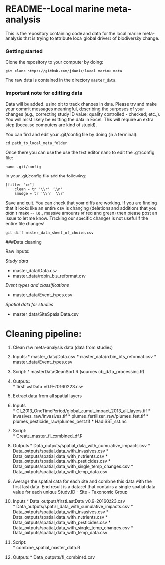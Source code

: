 # README--Local marine meta-analysis

This is the repository containing code and data for the local marine meta-analysis that is trying to attribute local global drivers of biodiversity change.

### Getting started

Clone the repository to your computer by doing:

~~~
git clone https://github.com/jdunic/local-marine-meta
~~~

The raw data is contained in the directory `master_data`. 

### Important note for editting data
Data will be added, using git to track changes in data. Please try and make your commit messages meaningful, describing the purposes of your changes (e.g., correcting study ID value; quality controlled - checked; etc.,). You will most likely be editting the data in Excel. This will require an extra step (because computers are kind of stupid).

You can find and edit your .git/config file by doing (in a terminal):

~~~
cd path_to_local_meta_folder
~~~

Once there you can use the use the text editor nano to edit the .git/config file:

~~~
nano .git/config
~~~

In your .git/config file add the following:

~~~
[filter "cr"]
    clean = tr '\\r' '\\n'
    smudge = tr '\\n' '\\r'
~~~

Save and quit. You can check that your diffs are working. If you are finding that it looks like an entire csv is changing (deletions and additions that you didn't make -- i.e., massive amounts of red and green) then please post an issue to let me know. Tracking our specific changes is not useful if the entire file changes!

~~~
git diff master_data_sheet_of_choice.csv
~~~


###Data cleaning

Raw inputs:  

*Study data*
* master_data/Data.csv
* master_data/robin_bts_reformat.csv

*Event types and classifications*
* master_data/Event_types.csv

*Spatial data for studies*
* master_data/SiteSpatialData.csv


# Cleaning pipeline:

1. Clean raw meta-analysis data (data from studies)
  1. Inputs:
    * master_data/Data.csv
    * master_data/robin_bts_reformat.csv
    * master_data/Event_types.csv
  2. Script: 
    * masterDataCleanSort.R (sources cb_data_processing.R)
  3. Outputs:  
    * firstLastData_v0.9-20160223.csv  

2. Extract data from all spatial layers:   
  1. Inputs  
    * CI_2013_OneTimePeriod/global_cumul_impact_2013_all_layers.tif
    * invasives_raw/invasives.tif
    * plumes_fertilizer_raw/plumes_fert.tif
    * plumes_pesticide_raw/plumes_pest.tif
    * HadISST_sst.nc
  2. Script:  
    * Create_master_fl_combined_df.R
  3. Outputs
    * Data_outputs/spatial_data_with_cumulative_impacts.csv
    * Data_outputs/spatial_data_with_invasives.csv
    * Data_outputs/spatial_data_with_nutrients.csv
    * Data_outputs/spatial_data_with_pesticides.csv
    * Data_outputs/spatial_data_with_single_temp_changes.csv
    * Data_outputs/spatial_data_with_temp_data.csv

3. Average the spatial data for each site and combine this data with the first 
   last data. End result is a dataset that contains a single spatial data value 
   for each unique Study.ID - Site - Taxonomic Group  
  1. Inputs 
    * Data_outputs/firstLastData_v0.9-20160223.csv  
    * Data_outputs/spatial_data_with_cumulative_impacts.csv
    * Data_outputs/spatial_data_with_invasives.csv
    * Data_outputs/spatial_data_with_nutrients.csv
    * Data_outputs/spatial_data_with_pesticides.csv
    * Data_outputs/spatial_data_with_single_temp_changes.csv
    * Data_outputs/spatial_data_with_temp_data.csv
  2. Script:  
    * combine_spatial_master_data.R
  3. Outputs
    * Data_outputs/fl_combined.csv